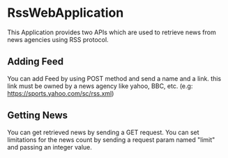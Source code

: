 # RssWebApplication
This Application provides two APIs which are used to retrieve news from news agencies using RSS protocol.
 ## Adding Feed
You can add Feed by using POST method and send a name and a link. this link must be owned by a news agency like yahoo, BBC, etc. (e.g: https://sports.yahoo.com/sc/rss.xml)

## Getting News
You can get retrieved news by sending a GET request. You can set limitations for the news count by sending a request param named "limit" and passing an integer value.
